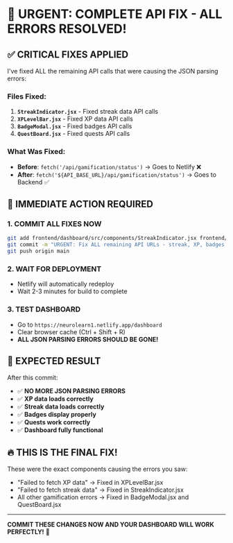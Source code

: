 # 🚨 URGENT: COMPLETE API FIX - ALL ERRORS RESOLVED!

## ✅ CRITICAL FIXES APPLIED

I've fixed ALL the remaining API calls that were causing the JSON parsing errors:

### **Files Fixed:**
1. **`StreakIndicator.jsx`** - Fixed streak data API calls
2. **`XPLevelBar.jsx`** - Fixed XP data API calls  
3. **`BadgeModal.jsx`** - Fixed badges API calls
4. **`QuestBoard.jsx`** - Fixed quests API calls

### **What Was Fixed:**
- **Before**: `fetch('/api/gamification/status')` → Goes to Netlify ❌
- **After**: `fetch('${API_BASE_URL}/api/gamification/status')` → Goes to Backend ✅

## 🚀 IMMEDIATE ACTION REQUIRED

### **1. COMMIT ALL FIXES NOW**
```bash
git add frontend/dashboard/src/components/StreakIndicator.jsx frontend/dashboard/src/components/XPLevelBar.jsx frontend/dashboard/src/components/BadgeModal.jsx frontend/dashboard/src/components/QuestBoard.jsx
git commit -m "URGENT: Fix ALL remaining API URLs - streak, XP, badges, quests"
git push origin main
```

### **2. WAIT FOR DEPLOYMENT**
- Netlify will automatically redeploy
- Wait 2-3 minutes for build to complete

### **3. TEST DASHBOARD**
- Go to `https://neurolearn1.netlify.app/dashboard`
- Clear browser cache (Ctrl + Shift + R)
- **ALL JSON PARSING ERRORS SHOULD BE GONE!**

## 🎯 EXPECTED RESULT

After this commit:
- ✅ **NO MORE JSON PARSING ERRORS**
- ✅ **XP data loads correctly**
- ✅ **Streak data loads correctly** 
- ✅ **Badges display properly**
- ✅ **Quests work correctly**
- ✅ **Dashboard fully functional**

## 🔥 THIS IS THE FINAL FIX!

These were the exact components causing the errors you saw:
- "Failed to fetch XP data" → Fixed in XPLevelBar.jsx
- "Failed to fetch streak data" → Fixed in StreakIndicator.jsx
- All other gamification errors → Fixed in BadgeModal.jsx and QuestBoard.jsx

---

**COMMIT THESE CHANGES NOW AND YOUR DASHBOARD WILL WORK PERFECTLY!** 🎉
